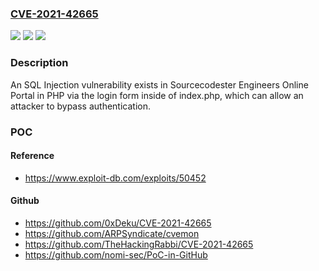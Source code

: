 ### [CVE-2021-42665](https://cve.mitre.org/cgi-bin/cvename.cgi?name=CVE-2021-42665)
![](https://img.shields.io/static/v1?label=Product&message=n%2Fa&color=blue)
![](https://img.shields.io/static/v1?label=Version&message=n%2Fa&color=blue)
![](https://img.shields.io/static/v1?label=Vulnerability&message=n%2Fa&color=brighgreen)

### Description

An SQL Injection vulnerability exists in Sourcecodester Engineers Online Portal in PHP via the login form inside of index.php, which can allow an attacker to bypass authentication.

### POC

#### Reference
- https://www.exploit-db.com/exploits/50452

#### Github
- https://github.com/0xDeku/CVE-2021-42665
- https://github.com/ARPSyndicate/cvemon
- https://github.com/TheHackingRabbi/CVE-2021-42665
- https://github.com/nomi-sec/PoC-in-GitHub

